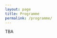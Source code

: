 ```yaml
---
layout: page
title: Programme
permalink: /programme/
---
```

TBA
<!--
Times are given in CEST (Paris, Amsterdam, Berlin). Check your time zone:
<https://everytimezone.com/s/a9865028>

<style type="text/css">
    @page {  }
    table { border-collapse:collapse; border-spacing:0; empty-cells:show }
    td, th { vertical-align:top; font-size:10pt;}
    h1, h2, h3, h4, h5, h6 { clear:both;}
/*    p { white-space: nowrap; } */
    ol, ul { margin:0; padding:0;}
    li { list-style: none; margin:0; padding:0;}
    /* "li span.odfLiEnd" - IE 7 issue*/
    li span. { clear: both; line-height:0; width:0; height:0; margin:0; padding:0; }
    span.footnodeNumber { padding-right:1em; }
    span.annotation_style_by_filter { font-size:95%; font-family:Arial; background-color:#fff000;  margin:0; border:0; padding:0;  }
    span.heading_numbering { margin-right: 0.8rem; }* { margin:0;}
    .ta1 { writing-mode:horizontal-tb; direction:ltr; }
    .ta2 { writing-mode:horizontal-tb; direction:ltr; }
    .ta3 { writing-mode:horizontal-tb; direction:ltr; }
    .ta4 { writing-mode:horizontal-tb; direction:ltr; }
    .Default { font-family:Arial;  color:#000000; }
    .ce100 { color:#000000; font-family:Arial;  font-size:10pt; font-style:normal; text-shadow:none; text-decoration:none ! important; font-weight:normal; }
    .ce101 { color:#000000; font-family:Arial;  border-bottom-style:none; border-left-width:0.0261cm; border-left-style:solid; border-left-color:#000000; border-right-style:none; border-top-style:none; margin-left:0cm; writing-mode:horizontal-tb; direction:ltr;font-size:10pt; font-style:normal; text-shadow:none; text-decoration:none ! important; font-weight:normal; }
    .ce102 { color:#000000; font-family:Arial;  border-bottom-style:none; border-left-style:none; border-right-width:0.0261cm; border-right-style:solid; border-right-color:#000000; border-top-width:0.0261cm; border-top-style:solid; border-top-color:#000000; margin-left:0cm; writing-mode:horizontal-tb; direction:ltr;font-size:11pt; font-style:normal; text-shadow:none; text-decoration:none ! important; font-weight:bold; }
    .ce103 { color:#000000; font-family:Arial;  border-bottom-style:none; border-left-style:none; border-right-width:0.0261cm; border-right-style:solid; border-right-color:#000000; border-top-style:none; font-size:11pt; font-style:normal; text-shadow:none; text-decoration:none ! important; font-weight:normal; }
    .ce104 { color:#000000; font-family:Arial;  border-bottom-width:0.0261cm; border-bottom-style:solid; border-bottom-color:#000000; border-left-style:none; border-right-width:0.0261cm; border-right-style:solid; border-right-color:#000000; border-top-style:none; font-size:11pt; font-style:normal; text-shadow:none; text-decoration:none ! important; font-weight:normal; }
    .ce105 { color:#000000; font-family:Arial;  border-bottom-style:none; border-left-style:none; border-right-width:0.0261cm; border-right-style:solid; border-right-color:#000000; border-top-width:0.0261cm; border-top-style:solid; border-top-color:#000000; text-align:left ! important; margin-left:0cm; writing-mode:horizontal-tb; direction:ltr;font-size:8pt; font-style:normal; text-shadow:none; text-decoration:none ! important; font-weight:normal; }
    .ce106 { color:#000000; font-family:"Liberation Sans";  border-bottom-style:none; border-left-style:none; border-right-width:0.0261cm; border-right-style:solid; border-right-color:#000000; border-top-style:none; text-align:left ! important; margin-left:0cm; writing-mode:horizontal-tb; direction:ltr;font-size:8pt; font-style:normal; text-shadow:none; text-decoration:none ! important; font-weight:normal; }
    .ce107 { color:#000000; font-family:"Liberation Sans";  border-bottom-width:0.0261cm; border-bottom-style:solid; border-bottom-color:#000000; border-left-style:none; border-right-width:0.0261cm; border-right-style:solid; border-right-color:#000000; border-top-style:none; text-align:left ! important; margin-left:0cm; writing-mode:horizontal-tb; direction:ltr;font-size:8pt; font-style:normal; text-shadow:none; text-decoration:none ! important; font-weight:normal; }
    .ce108 { color:#000000; font-family:"Liberation Sans";  border-bottom-style:none; border-left-style:none; border-right-width:0.0261cm; border-right-style:solid; border-right-color:#000000; border-top-width:0.0261cm; border-top-style:solid; border-top-color:#000000; text-align:left ! important; margin-left:0cm; writing-mode:horizontal-tb; direction:ltr;font-size:8pt; font-style:normal; text-shadow:none; text-decoration:none ! important; font-weight:normal; }
    .ce73 { color:#000000; font-family:Arial;  font-size:18pt; font-style:normal; text-shadow:none; text-decoration:none ! important; font-weight:normal; }
    .ce74 { color:#000000; font-family:Arial;  margin-left:0cm; writing-mode:horizontal-tb; direction:ltr;font-size:18pt; font-style:normal; text-shadow:none; text-decoration:none ! important; font-weight:bold; }
    .ce75 { color:#000000; font-family:Arial;  margin-left:0cm; writing-mode:horizontal-tb; direction:ltr;font-size:12pt; font-style:normal; text-shadow:none; text-decoration:none ! important; font-weight:normal; }
    .ce76 { color:#000000; font-family:Arial;  font-size:12pt; font-style:normal; text-shadow:none; text-decoration:none ! important; font-weight:normal; }
    .ce77 { color:#000000; font-family:Arial;  margin-left:0cm; writing-mode:horizontal-tb; direction:ltr;font-size:11pt; font-style:normal; text-shadow:none; text-decoration:none ! important; font-weight:bold; }
    .ce78 { color:#000000; font-family:Arial;  margin-left:0cm; writing-mode:horizontal-tb; direction:ltr;font-size:11pt; font-style:normal; text-shadow:none; text-decoration:none ! important; font-weight:normal; }
    .ce79 { color:#000000; font-family:Arial;  margin-left:0cm; writing-mode:horizontal-tb; direction:ltr;font-size:11pt; font-style:normal; text-shadow:none; text-decoration:none ! important; font-weight:normal; }
    .ce80 { color:#000000; font-family:Helvetica;  margin-left:0cm; writing-mode:horizontal-tb; direction:ltr;font-size:11pt; font-style:normal; text-shadow:none; text-decoration:none ! important; font-weight:bold; }
    .ce81 { color:#000000; font-family:Arial;  background-color:#93c47d; border-style:none; margin-left:0cm; writing-mode:horizontal-tb; direction:ltr;font-size:11pt; font-style:normal; text-shadow:none; text-decoration:none ! important; font-weight:normal; }
    .ce82 { color:#000000; font-family:Arial;  background-color:#f4cccc; border-style:none; margin-left:0cm; writing-mode:horizontal-tb; direction:ltr;font-size:11pt; font-style:normal; text-shadow:none; text-decoration:none ! important; font-weight:normal; }
    .ce83 { color:#000000; font-family:Arial; /*  */ background-color:#a4c2f4; margin-left:0cm; writing-mode:horizontal-tb; direction:ltr;font-size:11pt; font-style:normal; text-shadow:none; text-decoration:none ! important; font-weight:normal; }
    .ce84 { color:#000000; font-family:Arial;  background-color:#cfe2f3; border-style:none; margin-left:0cm; writing-mode:horizontal-tb; direction:ltr;font-size:11pt; font-style:normal; text-shadow:none; text-decoration:none ! important; font-weight:normal; }
    .ce85 { color:#000000; font-family:Helvetica;  margin-left:0cm; writing-mode:horizontal-tb; direction:ltr;font-size:11pt; font-style:normal; text-shadow:none; text-decoration:none ! important; font-weight:normal; }
    .ce86 { color:#000000; font-family:Arial;  margin-left:0cm; writing-mode:horizontal-tb; direction:ltr;font-size:18pt; font-style:normal; text-shadow:none; text-decoration:none ! important; font-weight:normal; }
    .ce87 { color:#000000; font-family:Arial;  margin-left:0cm; writing-mode:horizontal-tb; direction:ltr;font-size:18pt; font-style:normal; text-shadow:none; text-decoration:none ! important; font-weight:normal; }
    .ce88 { color:#000000; font-family:Arial;  text-align:left ! important; margin-left:0cm; writing-mode:horizontal-tb; direction:ltr;font-size:11pt; font-style:normal; text-shadow:none; text-decoration:none ! important; font-weight:normal; }
    .ce89 { color:#000000; font-family:Arial;  background-color:#93c47d; border-width:0.0261cm; border-style:solid; border-color:#000000; margin-left:0cm; writing-mode:horizontal-tb; direction:ltr;font-size:11pt; font-style:normal; text-shadow:none; text-decoration:none ! important; font-weight:normal; }
    .ce90 { color:#000000; font-family:Cambria;  border-bottom-width:0.0261cm; border-bottom-style:solid; border-bottom-color:#000000; border-left-width:0.0261cm; border-left-style:solid; border-left-color:#000000; border-right-width:0.0261cm; border-right-style:solid; border-right-color:#000000; border-top-style:none; font-size:11pt; font-style:normal; text-shadow:none; text-decoration:none ! important; font-weight:normal; }
    .ce91 { color:#000000; font-family:Arial;  background-color:#f4cccc; border-width:0.0261cm; border-style:solid; border-color:#000000; margin-left:0cm; writing-mode:horizontal-tb; direction:ltr;font-size:11pt; font-style:normal; text-shadow:none; text-decoration:none ! important; font-weight:normal; }
    .ce92 { color:#000000; font-family:Cambria;  border-bottom-style:none; border-left-width:0.0261cm; border-left-style:solid; border-left-color:#000000; border-right-width:0.0261cm; border-right-style:solid; border-right-color:#000000; border-top-style:none; font-size:11pt; font-style:normal; text-shadow:none; text-decoration:none ! important; font-weight:normal; }
    .ce93 { color:#000000; font-family:Arial;  background-color:#cfe2f3; border-width:0.0261cm; border-style:solid; border-color:#000000; margin-left:0cm; writing-mode:horizontal-tb; direction:ltr;font-size:11pt; font-style:normal; text-shadow:none; text-decoration:none ! important; font-weight:normal; }
    .ce94 { color:#000000; font-family:Arial;  border-bottom-style:none; border-left-width:0.0261cm; border-left-style:solid; border-left-color:#000000; border-right-style:none; border-top-width:0.0261cm; border-top-style:solid; border-top-color:#000000; margin-left:0cm; writing-mode:horizontal-tb; direction:ltr;font-size:10pt; font-style:normal; text-shadow:none; text-decoration:none ! important; font-weight:bold; }
    .ce95 { color:#000000; font-family:Arial;  border-bottom-style:none; border-left-width:0.0261cm; border-left-style:solid; border-left-color:#000000; border-right-style:none; border-top-style:none; font-size:10pt; font-style:normal; text-shadow:none; text-decoration:none ! important; font-weight:normal; }
    .ce96 { color:#000000; font-family:Arial;  border-bottom-width:0.0261cm; border-bottom-style:solid; border-bottom-color:#000000; border-left-width:0.0261cm; border-left-style:solid; border-left-color:#000000; border-right-style:none; border-top-style:none; font-size:10pt; font-style:normal; text-shadow:none; text-decoration:none ! important; font-weight:normal; }
    .ce97 { color:#000000; font-family:"Liberation Sans";  border-bottom-style:none; border-left-width:0.0261cm; border-left-style:solid; border-left-color:#000000; border-right-style:none; border-top-width:0.0261cm; border-top-style:solid; border-top-color:#000000; text-align:left ! important; margin-left:0cm; writing-mode:horizontal-tb; direction:ltr;font-size:10pt; font-style:normal; text-shadow:none; text-decoration:none ! important; font-weight:normal; }
    .ce98 { color:#000000; font-family:"Liberation Sans";  border-bottom-style:none; border-left-width:0.0261cm; border-left-style:solid; border-left-color:#000000; border-right-style:none; border-top-style:none; text-align:left ! important; margin-left:0cm; writing-mode:horizontal-tb; direction:ltr;font-size:10pt; font-style:normal; text-shadow:none; text-decoration:none ! important; font-weight:normal; }
    .ce99 { color:#000000; font-family:"Liberation Sans";  border-bottom-width:0.0261cm; border-bottom-style:solid; border-bottom-color:#000000; border-left-width:0.0261cm; border-left-style:solid; border-left-color:#000000; border-right-style:none; border-top-style:none; text-align:left ! important; margin-left:0cm; writing-mode:horizontal-tb; direction:ltr;font-size:10pt; font-style:normal; text-shadow:none; text-decoration:none ! important; font-weight:normal; }
    .co1 { width:1.849cm; }
    .co2 { width:9.043cm; }
    .co3 { width:2.828cm; }
    .co4 { width:5.181cm; }
    .co5 { width:4.255cm; }
    .co6 { width:4.985cm; }
    .co7 { width:5.741cm; }
    .co8 { width:10.472cm; }
    .co9 { width:11.956cm; }
/*
    .ro1 { height:0.556cm; }
    .ro2 { height:0.499cm; }
    .ro3 { height:0.582cm; }
    .ro4 { height:0.487cm; }
    .ro5 { height:0.947cm; }
    .ro6 { height:0.778cm; }
    .ro7 { height:0.529cm; }
    .ro8 { height:0.452cm; }
*/
    .T3 { font-family:Arial; color:#000000; font-style:normal; text-decoration:none ! important; font-weight:bold; font-size:11pt; text-shadow:none; }
    .T4 { font-family:Arial; color:#000000; font-style:normal; text-decoration:none ! important; font-size:11pt; text-shadow:none; font-weight:normal; }
    /* ODF styles with no properties representable as CSS */
     { }
    </style>

<table border="0" cellspacing="0" cellpadding="0" class="ta2">
<tr class="ro2"><td style="text-align:left;width:2.828cm; " class="ce77"> </td><td style="text-align:left;width:5.741cm; " class="ce77"><p>Day 1: Wed 13 Oct</p></td><td style="text-align:left;width:10.472cm; " class="Default"> </td><td style="text-align:left;width:11.956cm; " class="Default"> </td></tr>
<tr class="ro5"><td style="text-align:left;width:2.828cm; " class="ce77"><p>CEST (UTC+2)</p></td><td style="text-align:left;width:5.741cm; " class="ce79"> </td><td style="text-align:left;width:10.472cm; " class="Default"> </td><td style="text-align:left;width:11.956cm; " class="Default"> </td></tr>
<tr class="ro2"><td style="text-align:left;width:2.828cm; " class="ce78"><p><span class="T3">1330</span><span class="T4">-1345</span></p></td><td rowspan="2" style="text-align:left;width:5.741cm; " class="ce89"><p>VIHAR Welcome session</p></td><td style="text-align:left;width:10.472cm; " class="Default"> </td><td style="text-align:left;width:11.956cm; " class="Default"> </td></tr>
<tr class="ro2"><td style="text-align:left;width:2.828cm; " class="ce78"><p>1345-1400</p></td><td style="text-align:left;width:10.472cm; " class="Default"> </td><td style="text-align:left;width:11.956cm; " class="Default"> </td></tr>
<tr class="ro2"><td style="text-align:left;width:2.828cm; " class="ce78"><p><span class="T3">1400</span><span class="T4">-1415</span></p></td><td rowspan="3" style="text-align:left;width:5.741cm; " class="ce91"><p>Keynote #1 </p></td><td style="text-align:left;width:10.472cm; " class="ce94"><p>Animal-Computer Interaction: Future Directions for Animals Interacting with Computers</p></td><td style="text-align:left;width:11.956cm; " class="ce102"><p>Ilyena Hirskyj-Douglas</p></td></tr>
<tr class="ro2"><td style="text-align:left;width:2.828cm; " class="ce78"><p>1415-1430</p></td><td style="text-align:left;width:10.472cm; " class="ce95"> </td><td style="text-align:left;width:11.956cm; " class="ce103"> </td></tr>
<tr class="ro2"><td style="text-align:left;width:2.828cm; " class="ce78"><p>1430-1445</p></td><td style="text-align:left;width:10.472cm; " class="ce96"> </td><td style="text-align:left;width:11.956cm; " class="ce104"> </td></tr>
<tr class="ro2"><td style="text-align:left;width:2.828cm; " class="ce78"><p><span class="T3">1445</span><span class="T4">-1500</span></p></td><td rowspan="4" style="text-align:left;width:5.741cm; " class="ce91"><p>Papers 1a</p></td><td style="text-align:left;width:10.472cm; " class="ce97"><p>Representation learning for orca calls classification</p></td><td style="text-align:left;width:11.956cm; " class="ce105"><p>Best Paul, Marxer Ricard, Paris Sébastien, Glotin Hervé [LIS CNRS Université de Toulon]</p></td></tr>
<tr class="ro2"><td style="text-align:left;width:2.828cm; " class="ce78"><p>1500-1515</p></td><td style="text-align:left;width:10.472cm; " class="ce98"><p>Investigating Automatic Audio Laughter Detection in a Mother-Child Interaction</p></td><td style="text-align:left;width:11.956cm; " class="ce106"><p>El Haddad, Kevin [ISIA Lab, University of Mons]; Meunier, Gabriel [Aix-Marseille University]; Mazzocconi, Chiara [ILCB, LPL, Aix-Marseille University]; Fourtassi, Abdellah [ILCB, LIS, Aix-Marseille University]</p></td></tr>
<tr class="ro2"><td style="text-align:left;width:2.828cm; " class="ce78"><p>1515-1530</p></td><td style="text-align:left;width:10.472cm; " class="ce98"><p>An Interactive Human—Animal—Robot Approach to Distance Sampling in Bioacoustics</p></td><td style="text-align:left;width:11.956cm; " class="ce106"><p>Lostanlen, Vincent [université de Nantes; Centrale Nantes; CNRS; LS2N]; Pierrick Arnaud [École navale]; Marc du Gardin [École navale]; Laurent Godet [université de Nantes; CNRS; LETG]; Mathieu Lagrange [université de Nantes; Centrale Nantes; CNRS; LS2N]</p></td></tr>
<tr class="ro2"><td style="text-align:left;width:2.828cm; " class="ce78"><p>1530-1545</p></td><td style="text-align:left;width:10.472cm; " class="ce99"><p>Vocal interactions in meerkat groups on the move</p></td><td style="text-align:left;width:11.956cm; " class="ce107"><p>Demartsev, Vlad [Department for the Ecology of Animal Societies, Max Planck Institute of Animal Behavior, Konstanz, Germany; Biology Department, University of Konstanz, Konstanz, Germany; Kalahari Research Centre, Kuruman River Reserve, Van Zylsrus, South Africa]; Thomas, Mara [Department for the Ecology of Animal Societies, Max Planck Institute of Animal Behavior, Konstanz, Germany; Biology Department, University of Konstanz, Konstanz, Germany; Kalahari Research Centre, Kuruman River Reserve, Van Zylsrus, South Africa]; Averly, Baptiste [Department for the Ecology of Animal Societies, Max Planck Institute of Animal Behavior, Konstanz, Germany; Biology Department, University of Konstanz, Konstanz, Germany; Kalahari Research Centre, Kuruman River Reserve, Van Zylsrus, South Africa]; Manser, Marta [Department of Evolutionary Biology and Environmental Studies, University of Zurich; Kalahari Research Centre, Kuruman River Reserve, Van Zylsrus, South Africa]; Strandburg-Peshkin, Ariana [Department for the Ecology of Animal Societies, Max Planck Institute of Animal Behavior, Konstanz, Germany; Biology Department, University of Konstanz, Konstanz, Germany; Kalahari Research Centre, Kuruman River Reserve, Van Zylsrus, South Africa]</p></td></tr>
<tr class="ro2"><td style="text-align:left;width:2.828cm; " class="ce78"><p>1545-1600</p></td><td style="text-align:left;width:5.741cm; " class="ce83"><p>Break</p></td><td style="text-align:left;width:10.472cm; " class="ce100"> </td><td style="text-align:left;width:11.956cm; " class="Default"> </td></tr>
<tr class="ro2"><td style="text-align:left;width:2.828cm; " class="ce78"><p><span class="T3">1600</span><span class="T4">-1615</span></p></td><td rowspan="3" style="text-align:left;width:5.741cm; " class="ce91"><p>Discussants #1</p></td><td style="text-align:left;width:10.472cm; " class="ce94"><p>Signal processing of animal vocalisations/AI/robotics</p></td><td style="text-align:left;width:11.956cm; " class="ce102"><p>Jennifer Cunha, Reiji Suzuki, Lisa Gill</p></td></tr>
<tr class="ro2"><td style="text-align:left;width:2.828cm; " class="ce78"><p>1615-1630</p></td><td style="text-align:left;width:10.472cm; " class="ce95"> </td><td style="text-align:left;width:11.956cm; " class="ce103"> </td></tr>
<tr class="ro2"><td style="text-align:left;width:2.828cm; " class="ce78"><p>1630-1645</p></td><td style="text-align:left;width:10.472cm; " class="ce96"> </td><td style="text-align:left;width:11.956cm; " class="ce104"> </td></tr>
<tr class="ro2"><td style="text-align:left;width:2.828cm; " class="ce78"><p><span class="T3">1645</span><span class="T4">-1700</span></p></td><td rowspan="4" style="text-align:left;width:5.741cm; " class="ce91"><p>Papers 1b</p></td><td style="text-align:left;width:10.472cm; " class="ce97"><p>Decadal frequency shift in blue whale song could be explained by dynamical social network analysis or flocking models</p></td><td style="text-align:left;width:11.956cm; " class="ce108"><p>MALIGE, Franck [équipe DYNI; Laboratoire LIS; Université de Toulon]; PATRIS, Julie [Université d'Aix-Marseille]; HAURAY, Maxime [Institut de mathématiques de Marseille; Université d'Aix-Marseille]; GIRAUDET, Pascale [équipe DYNI; Laboratoire LIS; Université de Toulon]; GLOTIN, Hervé [équipe DYNI; Laboratoire LIS; Université de Toulon];</p></td></tr>
<tr class="ro2"><td style="text-align:left;width:2.828cm; " class="ce78"><p>1700-1715</p></td><td style="text-align:left;width:10.472cm; " class="ce98"><p>TamagoPhone: Augmented incubator to maintain vocal interaction between bird parents and egg during artificial incubation.</p></td><td style="text-align:left;width:11.956cm; " class="ce106"><p>Kleinberger, Rebecca [Massachusetts Institute of Technology Media Laboratory]; Sands, Janelle [Massachusetts Institute of Technology]; Sareen Harpreet [Parson School of Design The New School]; Baker, Janet M. [Massachusetts Institute of Technology Media Laboratory]</p></td></tr>
<tr class="ro2"><td style="text-align:left;width:2.828cm; " class="ce78"><p>1715-1730</p></td><td style="text-align:left;width:10.472cm; " class="ce98"><p>Could Animals be Taught to Communicate their Emotions? A Potential Behavior Training Protocol Modeled in Parrots</p></td><td style="text-align:left;width:11.956cm; " class="ce106"><p>Cunha, Jennifer [Parrot Kindergarten, Inc.]</p></td></tr>
<tr class="ro2"><td style="text-align:left;width:2.828cm; " class="ce78"><p>1730-1745</p></td><td style="text-align:left;width:10.472cm; " class="ce99"><p>A complete vocal learning model for canary syllables</p></td><td style="text-align:left;width:11.956cm; " class="ce107"><p>Pagliarini, Silvia [University of California Los Angeles]</p></td></tr>
<tr class="ro2"><td style="text-align:left;width:2.828cm; " class="ce78"><p><span class="T3">1745</span><span class="T4">-1800</span></p></td><td rowspan="3" style="text-align:left;width:5.741cm; " class="ce93"><p>Virtual Social Event - Discussion</p></td><td style="text-align:left;width:10.472cm; " class="ce100"> </td><td style="text-align:left;width:11.956cm; " class="Default"> </td></tr>
<tr class="ro2"><td style="text-align:left;width:2.828cm; " class="ce78"><p>1800-1815</p></td><td style="text-align:left;width:10.472cm; " class="ce100"> </td><td style="text-align:left;width:11.956cm; " class="Default"> </td></tr>
<tr class="ro2"><td style="text-align:left;width:2.828cm; " class="ce78"><p>1815-1830</p></td><td style="text-align:left;width:10.472cm; " class="ce100"> </td><td style="text-align:left;width:11.956cm; " class="Default"> </td></tr>
<tr class="ro8"><td style="text-align:left;width:5.741cm; " class="Default"> </td><td style="text-align:left;width:10.472cm; " class="ce100"> </td><td style="text-align:left;width:11.956cm; " class="Default"> </td></tr>
<tr class="ro2"><td style="text-align:left;width:2.828cm; " class="ce77"> </td><td style="text-align:left;width:5.741cm; " class="ce77"><p>Day 2: Thu 14 Oct</p></td><td style="text-align:left;width:10.472cm; " class="ce100"> </td><td style="text-align:left;width:11.956cm; " class="Default"> </td></tr>
<tr class="ro5"><td style="text-align:left;width:2.828cm; " class="ce77"><p>CEST (UTC+2)</p></td><td style="text-align:left;width:5.741cm; " class="ce79"> </td><td style="text-align:left;width:10.472cm; " class="ce100"> </td><td style="text-align:left;width:11.956cm; " class="Default"> </td></tr>
<tr class="ro2"><td style="text-align:left;width:2.828cm; " class="ce78"><p><span class="T3">1400</span><span class="T4">-1415</span></p></td><td rowspan="3" style="text-align:left;width:5.741cm; " class="ce91"><p>Keynote #2</p></td><td style="text-align:left;width:10.472cm; " class="ce94"><p>Verbal and Non-Verbal Human-Robot Interaction: Where are we and what’s next?</p></td><td style="text-align:left;width:11.956cm; " class="ce102"><p>Nikolaos Mavridis</p></td></tr>
<tr class="ro2"><td style="text-align:left;width:2.828cm; " class="ce78"><p>1415-1430</p></td><td style="text-align:left;width:10.472cm; " class="ce95"> </td><td style="text-align:left;width:11.956cm; " class="ce103"> </td></tr>
<tr class="ro2"><td style="text-align:left;width:2.828cm; " class="ce78"><p>1430-1445</p></td><td style="text-align:left;width:10.472cm; " class="ce96"> </td><td style="text-align:left;width:11.956cm; " class="ce104"> </td></tr>
<tr class="ro2"><td style="text-align:left;width:2.828cm; " class="ce78"><p><span class="T3">1445</span><span class="T4">-1500</span></p></td><td rowspan="4" style="text-align:left;width:5.741cm; " class="ce91"><p>Papers 2a</p></td><td style="text-align:left;width:10.472cm; " class="ce97"><p>Can a Voice be Uncanny?</p></td><td style="text-align:left;width:11.956cm; " class="ce108"><p>Coldren, Ian T. [University of Sheffield]; Moore, Roger K. [University of Sheffield]</p></td></tr>
<tr class="ro2"><td style="text-align:left;width:2.828cm; " class="ce78"><p>1500-1515</p></td><td style="text-align:left;width:10.472cm; " class="ce98"><p>Should I stay or should I go? -- Humans’ perception of social valence in artificially generated sounds</p></td><td style="text-align:left;width:11.956cm; " class="ce106"><p>Korcsok, Beáta [Department of Mechatronics, Optics and Mechanical Engineering Informatics, Faculty of Mechanical Engineering, Budapest University of Technology and Economics, Budapest, Hungary]; Faragó, Tamás [Department of Ethology, Eötvös Loránd University, Budapest, Hungary]; Ferdinandy, Bence [MTA-ELTE Comparative Ethology Research Group, Budapest, Hungary]; Miklósi, Ádám [Department of Ethology, Eötvös Loránd University, Budapest, Hungary; MTA-ELTE Comparative Ethology Research Group, Budapest, Hungary]; Korondi, Péter [Department of Mechatronics, University of Debrecen, Hungary]; Gácsi, Márta [Department of Ethology, Eötvös Loránd University, Budapest, Hungary; MTA-ELTE Comparative Ethology Research Group, Budapest, Hungary]</p></td></tr>
<tr class="ro2"><td style="text-align:left;width:2.828cm; " class="ce78"><p>1515-1530</p></td><td style="text-align:left;width:10.472cm; " class="ce98"><p>From vocal prosody to movement prosody, from HRI to understanding humans</p></td><td style="text-align:left;width:11.956cm; " class="ce106"><p>Scales, Philip [LIG, Université Grenoble Alpes]; Aubergé, Véronique [LIG, Université Grenoble Alpes; CNRS]; Aycard, Olivier [LIG, Université Grenoble Alpes]</p></td></tr>
<tr class="ro2"><td style="text-align:left;width:2.828cm; " class="ce78"><p>1530-1545</p></td><td style="text-align:left;width:10.472cm; " class="ce99"><p></p></td><td style="text-align:left;width:11.956cm; " class="ce107"><p></p></td></tr>
<tr class="ro2"><td style="text-align:left;width:2.828cm; " class="ce78"><p>1545-1600</p></td><td style="text-align:left;width:5.741cm; " class="ce83"><p>Break</p></td><td style="text-align:left;width:10.472cm; " class="ce100"> </td><td style="text-align:left;width:11.956cm; " class="Default"> </td></tr>
<tr class="ro2"><td style="text-align:left;width:2.828cm; " class="ce78"><p><span class="T3">1600</span><span class="T4">-1615</span></p></td><td rowspan="3" style="text-align:left;width:5.741cm; " class="ce91"><p>Discussants #2</p></td><td style="text-align:left;width:10.472cm; " class="ce94"><p>Human communication/robotics</p></td><td style="text-align:left;width:11.956cm; " class="ce102"><p>Marie Postma, Véronique Aubergé, David Cohen</p></td></tr>
<tr class="ro2"><td style="text-align:left;width:2.828cm; " class="ce78"><p>1615-1630</p></td><td style="text-align:left;width:10.472cm; " class="ce101"> </td><td style="text-align:left;width:11.956cm; " class="ce103"> </td></tr>
<tr class="ro2"><td style="text-align:left;width:2.828cm; " class="ce78"><p>1630-1645</p></td><td style="text-align:left;width:10.472cm; " class="ce96"> </td><td style="text-align:left;width:11.956cm; " class="ce104"> </td></tr>
<tr class="ro2"><td style="text-align:left;width:2.828cm; " class="ce78"><p><span class="T3">1645</span><span class="T4">-1700</span></p></td><td rowspan="4" style="text-align:left;width:5.741cm; " class="ce91"><p>Papers 2b</p></td><td style="text-align:left;width:10.472cm; " class="ce97"><p>Early-life stress affects Mongolian gerbil interactions with conspecific vocalizations in a sex-specific manner</p></td><td style="text-align:left;width:11.956cm; " class="ce108"><p>Hardy, Kate A. [Hearing Research Group, Department of Anatomy and Neurobiology, Northeast Ohio Medical University (NEOMED); Biomedical Sciences, Kent State University]; Hart, Denise [Hiram College]; and Rosen, Merri J. [Hearing Research Group, Department of Anatomy and Neurobiology, NEOMED; Brain Health Research Institute, Kent State University]</p></td></tr>
<tr class="ro2"><td style="text-align:left;width:2.828cm; " class="ce78"><p>1700-1715</p></td><td style="text-align:left;width:10.472cm; " class="ce98"><p>Give a Robot a Voice</p></td><td style="text-align:left;width:11.956cm; " class="ce106"><p>Klintefors, Pierre [Lund University]; Grendeus, Simon [Lund University]; Boyner, Edvin [Lund University]; Pettersson, Alexander [Lund University]</p></td></tr>
<tr class="ro2"><td style="text-align:left;width:2.828cm; " class="ce78"><p>1715-1730</p></td><td style="text-align:left;width:10.472cm; " class="ce98"><p>Quietly angry: declared customer satisfaction vs. automatically detected emotion in contact center calls</p></td><td style="text-align:left;width:11.956cm; " class="ce106"><p>BOLO, Eric [Batvoice AI]; SAMOUL, Muhammad [Batvoice AI]; SEICHEPINE, Nicolas [Batvoice AI]; CHETOUANI, Mohamed [Batvoice AI; Sorbonne Université]</p></td></tr>
<tr class="ro2"><td style="text-align:left;width:2.828cm; " class="ce78"><p>1730-1745</p></td><td style="text-align:left;width:10.472cm; " class="ce99"><p>Vocal response of the male serin, Serinus serinus, to interactive playback</p></td><td style="text-align:left;width:11.956cm; " class="ce107"><p>Mamede, Ana [FCTUC; UC; PT]</p></td></tr>
<tr class="ro2"><td style="text-align:left;width:2.828cm; " class="ce78"><p><span class="T3">1745</span><span class="T4">-1800</span></p></td><td rowspan="3" style="text-align:left;width:5.741cm; " class="ce93"><p>Virtual Social Event - Discussion</p></td><td style="text-align:left;width:10.472cm; " class="ce100"> </td><td style="text-align:left;width:11.956cm; " class="Default"> </td></tr>
<tr class="ro2"><td style="text-align:left;width:2.828cm; " class="ce78"><p>1800-1815</p></td><td style="text-align:left;width:10.472cm; " class="ce100"> </td><td style="text-align:left;width:11.956cm; " class="Default"> </td></tr>
<tr class="ro2"><td style="text-align:left;width:2.828cm; " class="ce78"><p>1815-1830</p></td><td style="text-align:left;width:10.472cm; " class="ce100"> </td><td style="text-align:left;width:11.956cm; " class="Default"> </td></tr>
<tr class="ro8"><td style="text-align:left;width:5.741cm; " class="Default"> </td><td style="text-align:left;width:10.472cm; " class="ce100"> </td><td style="text-align:left;width:11.956cm; " class="Default"> </td></tr>
<tr class="ro2"><td style="text-align:left;width:2.828cm; " class="ce77"> </td><td style="text-align:left;width:5.741cm; " class="ce77"><p>Day 3: Fri 15 Oct</p></td><td style="text-align:left;width:10.472cm; " class="ce100"> </td><td style="text-align:left;width:11.956cm; " class="Default"> </td></tr>
<tr class="ro5"><td style="text-align:left;width:2.828cm; " class="ce77"><p>CEST (UTC+2)</p></td><td style="text-align:left;width:5.741cm; " class="ce79"> </td><td style="text-align:left;width:10.472cm; " class="ce100"> </td><td style="text-align:left;width:11.956cm; " class="Default"> </td></tr>
<tr class="ro2"><td style="text-align:left;width:2.828cm; " class="ce78"><p><span class="T3">1400</span><span class="T4">-1415</span></p></td><td rowspan="3" style="text-align:left;width:5.741cm; " class="ce91"><p>Keynote #3</p></td><td style="text-align:left;width:10.472cm; " class="ce94"><p>“Who’s a good dog?” The influence of dog directed speech on human-dog interactions</p></td><td style="text-align:left;width:11.956cm; " class="ce102"><p>Katie Slocombe</p></td></tr>
<tr class="ro2"><td style="text-align:left;width:2.828cm; " class="ce78"><p>1415-1430</p></td><td style="text-align:left;width:10.472cm; " class="ce95"> </td><td style="text-align:left;width:11.956cm; " class="ce103"> </td></tr>
<tr class="ro2"><td style="text-align:left;width:2.828cm; " class="ce78"><p>1430-1445</p></td><td style="text-align:left;width:10.472cm; " class="ce96"> </td><td style="text-align:left;width:11.956cm; " class="ce104"> </td></tr>
<tr class="ro2"><td style="text-align:left;width:2.828cm; " class="ce78"><p><span class="T3">1445</span><span class="T4">-1500</span></p></td><td rowspan="4" style="text-align:left;width:5.741cm; " class="ce91"><p>Papers 3a</p></td><td style="text-align:left;width:10.472cm; " class="ce97"><p>Variations and Behavioral Correlates of the Usage of Territorial and Threat Calls in a Tropical Songbird, the Pied Bush Chat (Saxicola caprata): A filed study</p></td><td style="text-align:left;width:11.956cm; " class="ce108"><p>Navjeevan Dadwal [Department of Life Sciences and Biotechnology, Chandigarh University, Punjab, India], Dinesh Bhatt [Avian Diversity and Bioacoustics Laboratory, Department of Zoology and Environmental Science, Gurukula Kangri University, Haridwar, Uttarakhand, India], and Vinay Kumar Seth [Department of Environmental Science, Faculty of Modern Studies, Uttarakhand Sanskrit University, Haridwar, Uttarakhand, India]</p></td></tr>
<tr class="ro2"><td style="text-align:left;width:2.828cm; " class="ce78"><p>1500-1515</p></td><td style="text-align:left;width:10.472cm; " class="ce98"><p>Universal emotional translators: a machine learning adventure to explore acoustic correlates of emotional valence in domestic animals</p></td><td style="text-align:left;width:11.956cm; " class="ce106"><p>Lefèvre, Romain Adrien. [Behavioural Ecology Group, Section for Ecology &amp; Evolution, Department of Biology, University of Copenhagen, 2100 Copenhagen Ø, Denmark], Sypherd, Ciara Cleo Rose. [Behavioural Ecology Group, Section for Ecology &amp; Evolution, Department of Biology, University of Copenhagen, 2100 Copenhagen Ø, Denmark], Mandel-Briefer, Elodie Floriane [Behavioural Ecology Group, Section for Ecology &amp; Evolution, Department of Biology, University of Copenhagen, 2100 Copenhagen Ø, Denmark]</p></td></tr>
<tr class="ro2"><td style="text-align:left;width:2.828cm; " class="ce78"><p>1515-1530</p></td><td style="text-align:left;width:10.472cm; " class="ce98"><p>Dogs react to the social valence of conspecific but not of human vocalizations</p></td><td style="text-align:left;width:11.956cm; " class="ce106"><p>Faragó, Tamás [Department of Ethology, Eötvös Loránd University, Budapest, Hungary]; Atares, Irene Rojas [MTA-ELTE ‘Lendület’ Neuroethology of Communication Research Group, Hungarian Academy of Sciences – Eötvös Loránd University (ELTE), Budapest, Hungary]; Pérez Fraga, Paula [MTA-ELTE ‘Lendület’ Neuroethology of Communication Research Group, Hungarian Academy of Sciences – Eötvös Loránd University (ELTE), Budapest, Hungary]; Kocsis, Lilla [Department of Ethology, Eötvös Loránd University, Budapest, Hungary]; Audiguier, Morgane [Department of Ethology, Eötvös Loránd University, Budapest, Hungary]; Bel Rhali, Soufiane [Department of Ethology, Eötvös Loránd University, Budapest, Hungary]; Andics, Attila [Department of Ethology, Eötvös Loránd University, Budapest, Hungary; MTA-ELTE ‘Lendület’ Neuroethology of Communication Research Group, Hungarian Academy of Sciences – Eötvös Loránd University (ELTE), Budapest, Hungary]</p></td></tr>
<tr class="ro2"><td style="text-align:left;width:2.828cm; " class="ce78"><p>1530-1545</p></td><td style="text-align:left;width:10.472cm; " class="ce96"> </td><td style="text-align:left;width:11.956cm; " class="ce104"> </td></tr>
<tr class="ro2"><td style="text-align:left;width:2.828cm; " class="ce78"><p>1545-1600</p></td><td style="text-align:left;width:5.741cm; " class="ce83"><p>Break</p></td><td style="text-align:left;width:10.472cm; " class="ce100"> </td><td style="text-align:left;width:11.956cm; " class="Default"> </td></tr>
<tr class="ro2"><td style="text-align:left;width:2.828cm; " class="ce78"><p><span class="T3">1600</span><span class="T4">-1615</span></p></td><td rowspan="3" style="text-align:left;width:5.741cm; " class="ce91"><p>Discussants #3</p></td><td style="text-align:left;width:10.472cm; " class="ce94"><p>Human-animal communication</p></td><td style="text-align:left;width:11.956cm; " class="ce102"><p>Piera Filippi, Andrey Anikin, Kasia Pisanski</p></td></tr>
<tr class="ro2"><td style="text-align:left;width:2.828cm; " class="ce78"><p>1615-1630</p></td><td style="text-align:left;width:10.472cm; " class="ce95"> </td><td style="text-align:left;width:11.956cm; " class="ce103"> </td></tr>
<tr class="ro2"><td style="text-align:left;width:2.828cm; " class="ce78"><p>1630-1645</p></td><td style="text-align:left;width:10.472cm; " class="ce96"> </td><td style="text-align:left;width:11.956cm; " class="ce104"> </td></tr>
<tr class="ro2"><td style="text-align:left;width:2.828cm; " class="ce78"><p><span class="T3">1645</span><span class="T4">-1700</span></p></td><td rowspan="4" style="text-align:left;width:5.741cm; " class="ce91"><p>Papers 3b</p></td><td style="text-align:left;width:10.472cm; " class="ce97"><p>The Efficacy of Choice and Control in Developing Human-Dolphin Communicative Transactions</p></td><td style="text-align:left;width:11.956cm; " class="ce108"><p>Reiss, Diana [Hunter College, City University of New York]; Kanagat, Rita [Hunter College, City University of New York]; Magnasco, Marcelo [The Rockefeller University].</p></td></tr>
<tr class="ro2"><td style="text-align:left;width:2.828cm; " class="ce78"><p>1700-1715</p></td><td style="text-align:left;width:10.472cm; " class="ce98"><p>Why Socially Interactive Instruction Is Necessary for Nonhuman Acquisition of Communicative Competence</p></td><td style="text-align:left;width:11.956cm; " class="ce106"><p>Pepperberg, Irene M. [The Alex Foundation]</p></td></tr>
<tr class="ro2"><td style="text-align:left;width:2.828cm; " class="ce78"><p>1715-1730</p></td><td style="text-align:left;width:10.472cm; " class="ce98"><p>Behavioral experiments for gathering labeled animal vocalization data</p></td><td style="text-align:left;width:11.956cm; " class="ce106"><p>Ross, Andrew [Courant Institute of Mathematical Sciences, New York University]; Kim, Su Jin [Department of Psychological and Brain Sciences, Johns Hopkins University]</p></td></tr>
<tr class="ro2"><td style="text-align:left;width:2.828cm; " class="ce78"><p>1730-1745</p></td><td style="text-align:left;width:10.472cm; " class="ce99"><p>Cross-lingual, cross-species laughter? Automatic detection of human laughter and hyena calls</p></td><td style="text-align:left;width:11.956cm; " class="ce107"><p>Stowell, Dan [Tilburg University, Naturalis Biodiversity Centre]; Hough, Julian [Queen Mary University of London]; Rasala, Jack [Queen Mary University of London]; Schlangen, David [University of Potsdam]; Tian, Ye [MediaTek Research]; Ginzburg, Jonathan [Université Paris-Diderot (Paris 7)]; Jensen, Frants [Syracuse University]; Strandburg-Peshkin, Ariana [Max Planck Institute of Animal Behaviour]</p></td></tr>
<tr class="ro2"><td style="text-align:left;width:2.828cm; " class="ce78"><p><span class="T3">1745</span><span class="T4">-1800</span></p></td><td rowspan="2" style="text-align:left;width:5.741cm; " class="ce89"><p>VIHAR Closing session</p></td><td style="text-align:left;width:10.472cm; " class="ce100"> </td><td style="text-align:left;width:11.956cm; " class="Default"> </td></tr>
<tr class="ro2"><td style="text-align:left;width:2.828cm; " class="ce78"><p>1800-1815</p></td><td style="text-align:left;width:10.472cm; " class="ce100"> </td><td style="text-align:left;width:11.956cm; " class="Default"> </td></tr>
<tr class="ro2"><td style="text-align:left;width:2.828cm; " class="ce78"><p>1815-1830</p></td><td style="text-align:left;width:5.741cm; " class="Default"> </td><td style="text-align:left;width:10.472cm; " class="ce100"> </td><td style="text-align:left;width:11.956cm; " class="Default"> </td></tr>
<tr class="ro8"><td style="text-align:left;width:5.741cm; " class="Default"> </td><td style="text-align:left;width:10.472cm; " class="ce100"> </td><td style="text-align:left;width:11.956cm; " class="Default"> </td></tr>
<tr class="ro8"><td style="text-align:left;width:5.741cm; " class="Default"> </td><td style="text-align:left;width:10.472cm; " class="ce100"> </td><td style="text-align:left;width:11.956cm; " class="Default"> </td></tr>
<tr class="ro8"><td style="text-align:left;width:5.741cm; " class="Default"> </td><td style="text-align:left;width:10.472cm; " class="ce100"> </td><td style="text-align:left;width:11.956cm; " class="Default"> </td></tr>
<tr class="ro8"><td style="text-align:left;width:5.741cm; " class="Default"> </td><td style="text-align:left;width:10.472cm; " class="ce100"> </td><td style="text-align:left;width:11.956cm; " class="Default"> </td></tr>
<tr class="ro8"><td style="text-align:left;width:5.741cm; " class="Default"> </td><td style="text-align:left;width:10.472cm; " class="ce100"> </td><td style="text-align:left;width:11.956cm; " class="Default"> </td></tr>
<tr class="ro1"><td style="text-align:left;width:5.741cm; " class="Default"> </td><td style="text-align:left;width:10.472cm; " class="Default"> </td><td style="text-align:left;width:11.956cm; " class="Default"> </td></tr>
<tr class="ro1"><td style="text-align:left;width:5.741cm; " class="Default"> </td><td style="text-align:left;width:10.472cm; " class="Default"> </td><td style="text-align:left;width:11.956cm; " class="Default"> </td></tr></table><table border="0" cellspacing="0" cellpadding="0" class="ta3"><colgroup><col width="124"/><col width="124"/><col width="124"/><col width="124"/><col width="124"/><col width="124"/><col width="124"/><col width="124"/><col width="124"/><col width="124"/><col width="124"/><col width="124"/><col width="124"/><col width="124"/><col width="124"/><col width="124"/><col width="124"/><col width="124"/><col width="124"/><col width="124"/><col width="124"/><col width="124"/><col width="124"/><col width="124"/><col width="124"/><col width="124"/><col width="124"/><col width="124"/><col width="124"/><col width="124"/><col width="124"/><col width="124"/><col width="124"/><col width="124"/><col width="124"/><col width="124"/><col width="124"/><col width="124"/><col width="124"/><col width="124"/><col width="124"/><col width="124"/><col width="124"/><col width="124"/><col width="124"/><col width="124"/><col width="124"/><col width="124"/><col width="124"/><col width="124"/><col width="124"/><col width="124"/><col width="124"/><col width="124"/><col width="124"/><col width="124"/><col width="124"/><col width="124"/><col width="124"/><col width="124"/><col width="124"/><col width="124"/><col width="124"/><col width="124"/></colgroup>
<tr class="ro1"></tr>
<tr class="ro1"></tr></table><table border="0" cellspacing="0" cellpadding="0" class="ta4"><colgroup><col width="124"/><col width="124"/><col width="124"/><col width="124"/><col width="124"/><col width="124"/><col width="124"/><col width="124"/><col width="124"/><col width="124"/><col width="124"/><col width="124"/><col width="124"/><col width="124"/><col width="124"/><col width="124"/><col width="124"/><col width="124"/><col width="124"/><col width="124"/><col width="124"/><col width="124"/><col width="124"/><col width="124"/><col width="124"/><col width="124"/><col width="124"/><col width="124"/><col width="124"/><col width="124"/><col width="124"/><col width="124"/><col width="124"/><col width="124"/><col width="124"/><col width="124"/><col width="124"/><col width="124"/><col width="124"/><col width="124"/><col width="124"/><col width="124"/><col width="124"/><col width="124"/><col width="124"/><col width="124"/><col width="124"/><col width="124"/><col width="124"/><col width="124"/><col width="124"/><col width="124"/><col width="124"/><col width="124"/><col width="124"/><col width="124"/><col width="124"/><col width="124"/><col width="124"/><col width="124"/><col width="124"/><col width="124"/><col width="124"/><col width="124"/></colgroup>
<tr class="ro1"></tr>
<tr class="ro1"></tr></table>
